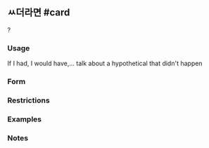 ## ㅆ더라면 #card
?
### Usage
If I had, I would have,... talk about a hypothetical that didn't happen
### Form

### Restrictions
### Examples
### Notes
